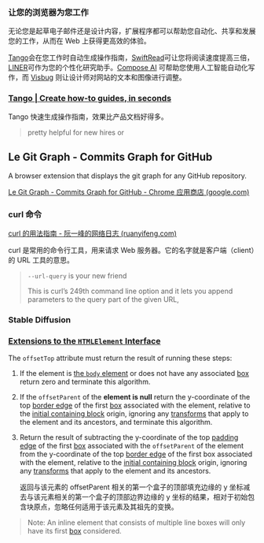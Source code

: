 ### 让您的浏览器为您工作

无论您是起草电子邮件还是设计内容，扩展程序都可以帮助您自动化、共享和发展您的工作，从而在 Web 上获得更高效的体验。

[Tango](https://chrome.google.com/webstore/detail/tango-screenshots-trainin/lggdbpblkekjjbobadliahffoaobaknh?hl=en)会在您工作时自动生成操作指南，[SwiftRead](https://chrome.google.com/webstore/detail/swiftread-read-faster-lea/ipikiaejjblmdopojhpejjmbedhlibno)可让您将阅读速度提高三倍，[LINER](https://chrome.google.com/webstore/detail/liner-highlight-and-searc/bmhcbmnbenmcecpmpepghooflbehcack)可作为您的个性化研究助手。[Compose AI](https://chrome.google.com/webstore/detail/compose-ai-ai-powered-wri/ddlbpiadoechcolndfeaonajmngmhblj/related) 可帮助您使用人工智能自动化写作，而 [Visbug](https://chrome.google.com/webstore/detail/visbug/cdockenadnadldjbbgcallicgledbeoc) 则让设计师对网站的文本和图像进行调整。

### [Tango | Create how-to guides, in seconds](https://www.tango.us/)

Tango 快速生成操作指南，效果比产品文档好得多。

> pretty helpful for new hires or

## Le Git Graph - Commits Graph for GitHub

A browser extension that displays the git graph for any GitHub repository.

[Le Git Graph - Commits Graph for GitHub - Chrome 应用商店 (google.com)](https://chrome.google.com/webstore/detail/le-git-graph-commits-grap/joggkdfebigddmaagckekihhfncdobff)

### curl 命令

[curl 的用法指南 - 阮一峰的网络日志 (ruanyifeng.com)](https://www.ruanyifeng.com/blog/2019/09/curl-reference.html)

curl 是常用的命令行工具，用来请求 Web 服务器。它的名字就是客户端（client）的 URL 工具的意思。

> `--url-query` is your new friend
>
> This is curl’s 249th command line option and it lets you append parameters to the query part of the given URL,

### Stable Diffusion

### [Extensions to the `HTMLElement` Interface](https://w3c.github.io/csswg-drafts/cssom-view/#dom-htmlelement-offsettop)

The `offsetTop` attribute must return the result of running these steps:

1. If the element is [the `body` element](https://html.spec.whatwg.org/multipage/dom.html#the-body-element-2) or does not have any associated [box](https://w3c.github.io/csswg-drafts/css-display-4/#box) return zero and terminate this algorithm.

2. If the `offsetParent` of the **element is null** return the y-coordinate of the top [border edge](https://w3c.github.io/csswg-drafts/css-box-4/#border-edge) of the first [box](https://w3c.github.io/csswg-drafts/css-display-4/#box) associated with the element, relative to the [initial containing block](https://w3c.github.io/csswg-drafts/css-display-4/#initial-containing-block) origin, ignoring any [transforms](https://w3c.github.io/csswg-drafts/cssom-view/#transforms) that apply to the element and its ancestors, and terminate this algorithm.

3. Return the result of subtracting the y-coordinate of the top [padding edge](https://w3c.github.io/csswg-drafts/css-box-4/#padding-edge) of the first [box](https://w3c.github.io/csswg-drafts/css-display-4/#box) associated with the `offsetParent` of the element from the y-coordinate of the top [border edge](https://w3c.github.io/csswg-drafts/css-box-4/#border-edge) of the first box associated with the element, relative to the [initial containing block](https://w3c.github.io/csswg-drafts/css-display-4/#initial-containing-block) origin, ignoring any [transforms](https://w3c.github.io/csswg-drafts/cssom-view/#transforms) that apply to the element and its ancestors.

   返回与该元素的 offsetParent 相关的第一个盒子的顶部填充边缘的 y 坐标减去与该元素相关的第一个盒子的顶部边界边缘的 y 坐标的结果，相对于初始包含块原点，忽略任何适用于该元素及其祖先的变换。

> Note: An inline element that consists of multiple line boxes will only have its first [box](https://w3c.github.io/csswg-drafts/css-display-4/#box) considered.
